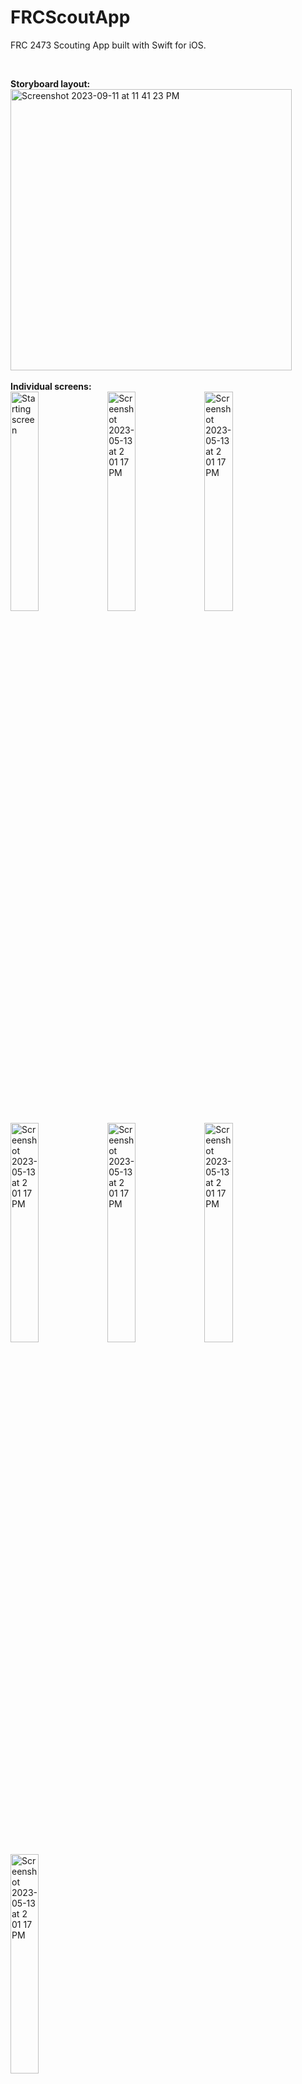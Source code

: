# FRCScoutApp

FRC 2473 Scouting App built with Swift for iOS. 

<br>

<b>Storyboard layout:</b>
<br>
<img width="450" alt="Screenshot 2023-09-11 at 11 41 23 PM" src="https://github.com/AraavNayak/FRCScoutApp/assets/104335810/5b94944b-40c5-432d-be15-bd4d6559c19a">
<br>
<br>
<b>Individual screens:</b>
<br>
<img width="30%" height="30%" alt="Starting screen" src="https://github.com/AraavNayak/FRCScoutApp/assets/104335810/8b65d76d-fa49-4e52-b9db-c96ca485d918">
<img width="30%" height="30%" alt="Screenshot 2023-05-13 at 2 01 17 PM" src="https://github.com/AraavNayak/FRCScoutApp/assets/104335810/5371fa29-4dc2-4065-b71b-805aa3ac4667">
<img width="30%" height="30%" alt="Screenshot 2023-05-13 at 2 01 17 PM" src="https://github.com/AraavNayak/FRCScoutApp/assets/104335810/64a8df1e-0cb3-4e6e-a65d-900ecc26c041">
<img width="30%" height="30%" alt="Screenshot 2023-05-13 at 2 01 17 PM" src="https://github.com/AraavNayak/FRCScoutApp/assets/104335810/6d1d46cc-fa97-4513-90ae-979bc49dfba0">
<img width="30%" height="30%" alt="Screenshot 2023-05-13 at 2 01 17 PM" src="https://github.com/AraavNayak/FRCScoutApp/assets/104335810/4a0fa342-369e-4d63-8e76-d69bd50f195e">
<img width="30%" height="30%" alt="Screenshot 2023-05-13 at 2 01 17 PM" src="https://github.com/AraavNayak/FRCScoutApp/assets/104335810/2900575c-e9a9-4b26-9f2a-20fcf5da96b5">
<img width="30%" height="30%" alt="Screenshot 2023-05-13 at 2 01 17 PM" src="https://github.com/AraavNayak/FRCScoutApp/assets/104335810/46546156-8816-4ba8-b7e0-49e2bb1d8495">




